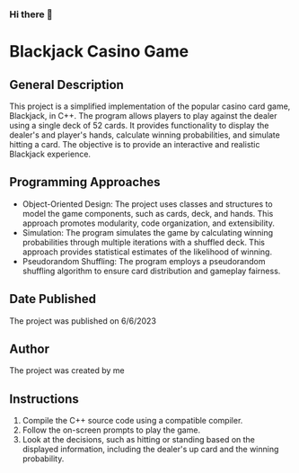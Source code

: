 ### Hi there 👋

# Blackjack Casino Game

## General Description
This project is a simplified implementation of the popular casino card game, Blackjack, in C++. The program allows players to play against the dealer using a single deck of 52 cards. It provides functionality to display the dealer's and player's hands, calculate winning probabilities, and simulate hitting a card. The objective is to provide an interactive and realistic Blackjack experience.

## Programming Approaches
- Object-Oriented Design: The project uses classes and structures to model the game components, such as cards, deck, and hands. This approach promotes modularity, code organization, and extensibility.
- Simulation: The program simulates the game by calculating winning probabilities through multiple iterations with a shuffled deck. This approach provides statistical estimates of the likelihood of winning.
- Pseudorandom Shuffling: The program employs a pseudorandom shuffling algorithm to ensure card distribution and gameplay fairness.

## Date Published
The project was published on 6/6/2023

## Author
The project was created by me

## Instructions
1. Compile the C++ source code using a compatible compiler.
2. Follow the on-screen prompts to play the game.
3. Look at the decisions, such as hitting or standing based on the displayed information, including the dealer's up card and the winning probability.

